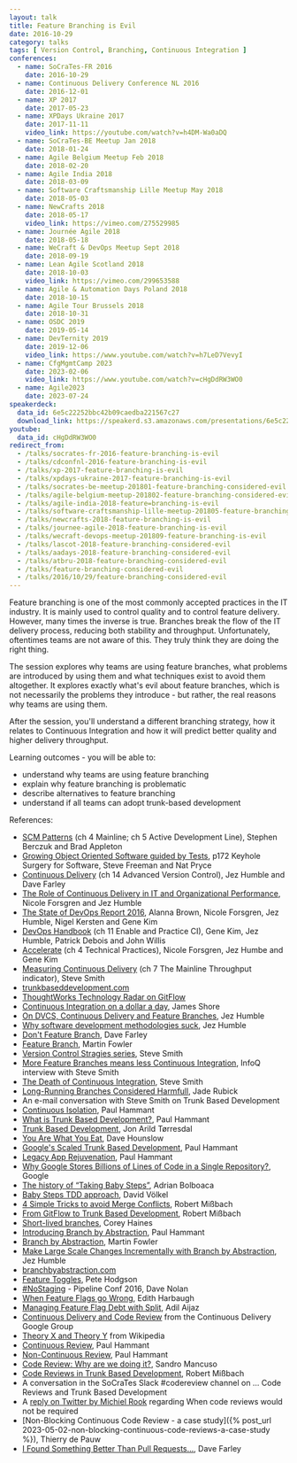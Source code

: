 ```yaml
---
layout: talk
title: Feature Branching is Evil
date: 2016-10-29
category: talks
tags: [ Version Control, Branching, Continuous Integration ]
conferences:
  - name: SoCraTes-FR 2016
    date: 2016-10-29
  - name: Continuous Delivery Conference NL 2016
    date: 2016-12-01
  - name: XP 2017
    date: 2017-05-23
  - name: XPDays Ukraine 2017
    date: 2017-11-11
    video_link: https://youtube.com/watch?v=h4DM-Wa0aDQ
  - name: SoCraTes-BE Meetup Jan 2018
    date: 2018-01-24
  - name: Agile Belgium Meetup Feb 2018
    date: 2018-02-20
  - name: Agile India 2018
    date: 2018-03-09
  - name: Software Craftsmanship Lille Meetup May 2018
    date: 2018-05-03
  - name: NewCrafts 2018
    date: 2018-05-17
    video_link: https://vimeo.com/275529985
  - name: Journée Agile 2018
    date: 2018-05-18
  - name: WeCraft & DevOps Meetup Sept 2018
    date: 2018-09-19
  - name: Lean Agile Scotland 2018
    date: 2018-10-03
    video_link: https://vimeo.com/299653588
  - name: Agile & Automation Days Poland 2018
    date: 2018-10-15
  - name: Agile Tour Brussels 2018
    date: 2018-10-31
  - name: OSDC 2019
    date: 2019-05-14
  - name: DevTernity 2019
    date: 2019-12-06
    video_link: https://www.youtube.com/watch?v=h7LeD7VevyI
  - name: CfgMgmtCamp 2023
    date: 2023-02-06
    video_link: https://www.youtube.com/watch?v=cHgDdRW3WO0
  - name: Agile2023
    date: 2023-07-24
speakerdeck:
  data_id: 6e5c22252bbc42b09caedba221567c27
  download_link: https://speakerd.s3.amazonaws.com/presentations/6e5c22252bbc42b09caedba221567c27/feature_branching_is_evil.pdf
youtube:
  data_id: cHgDdRW3WO0
redirect_from:
  - /talks/socrates-fr-2016-feature-branching-is-evil
  - /talks/cdconfnl-2016-feature-branching-is-evil
  - /talks/xp-2017-feature-branching-is-evil
  - /talks/xpdays-ukraine-2017-feature-branching-is-evil
  - /talks/socrates-be-meetup-201801-feature-branching-considered-evil
  - /talks/agile-belgium-meetup-201802-feature-branching-considered-evil
  - /talks/agile-india-2018-feature=branching-is-evil
  - /talks/software-craftsmanship-lille-meetup-201805-feature-branching-is-evil
  - /talks/newcrafts-2018-feature-branching-is-evil
  - /talks/journee-agile-2018-feature-branching-is-evil
  - /talks/wecraft-devops-meetup-201809-feature-branching-is-evil
  - /talks/lascot-2018-feature-branching-considered-evil
  - /talks/aadays-2018-feature-branching-considered-evil
  - /talks/atbru-2018-feature-branching-considered-evil
  - /talks/feature-branching-considered-evil
  - /talks/2016/10/29/feature-branching-considered-evil
---
```

Feature branching is one of the most commonly accepted practices in the IT industry. It is mainly used to control quality and to control feature delivery. However, many times the inverse is true. Branches break the flow of the IT delivery process, reducing both stability and throughput. Unfortunately, oftentimes teams are not aware of this. They truly think they are doing the right thing.

The session explores why teams are using feature branches, what problems are introduced by using them and what techniques exist to avoid them altogether. It explores exactly what's evil about feature branches, which is not necessarily the problems they introduce - but rather, the real reasons why teams are using them.

After the session, you'll understand a different branching strategy, how it relates to Continuous Integration and how it will predict better quality and higher delivery throughput.

Learning outcomes - you will be able to:

- understand why teams are using feature branching
- explain why feature branching is problematic
- describe alternatives to feature branching
- understand if all teams can adopt trunk-based development

References:

- [SCM Patterns](http://www.scmpatterns.com/) (ch 4 Mainline; ch 5 Active Development Line), Stephen Berczuk and Brad Appleton
- [Growing Object Oriented Software guided by Tests](http://www.growing-object-oriented-software.com/), p172 Keyhole Surgery for Software, Steve Freeman and Nat Pryce
- [Continuous Delivery](https://www.amazon.com/Continuous-Delivery-Deployment-Automation-Addison-Wesley/dp/0321601912) (ch 14 Advanced Version Control), Jez Humble and Dave Farley
- [The Role of Continuous Delivery in IT and Organizational Performance](https://papers.ssrn.com/sol3/papers.cfm?abstract_id=2681909), Nicole Forsgren and Jez Humble
- [The State of DevOps Report 2016](https://puppet.com/resources/whitepaper/2016-state-of-devops-report), Alanna Brown, Nicole Forsgren, Jez Humble, Nigel Kersten and Gene Kim
- [DevOps Handbook](https://www.amazon.com/DevOps-Handbook-World-Class-Reliability-Organizations/dp/1942788002) (ch 11 Enable and Practice CI), Gene Kim, Jez Humble, Patrick Debois and John Willis
- [Accelerate](https://www.amazon.com/Accelerate-Software-Performing-Technology-Organizations/dp/1942788339) (ch 4 Technical Practices), Nicole Forsgren, Jez Humbe and Gene Kim
- [Measuring Continuous Delivery](https://leanpub.com/measuringcontinuousdelivery) (ch 7 The Mainline Throughput indicator), Steve Smith
- [trunkbaseddevelopment.com](https://trunkbaseddevelopment.com/)
- [ThoughtWorks Technology Radar on GitFlow](https://www.thoughtworks.com/radar/techniques/gitflow)
- [Continuous Integration on a dollar a day](http://www.jamesshore.com/Blog/Continuous-Integration-on-a-Dollar-a-Day.html), James Shore
- [On DVCS, Continuous Delivery and Feature Branches](https://continuousdelivery.com/2011/07/on-dvcs-continuous-integration-and-feature-branches/), Jez Humble
- [Why software development methodologies suck](https://continuousdelivery.com/2012/08/why-software-development-methodologies-suck/), Jez Humble
- [Don't Feature Branch](http://www.davefarley.net/?p=160), Dave Farley
- [Feature Branch](https://martinfowler.com/bliki/FeatureBranch.html), Martin Fowler
- [Version Control Stragies series](http://www.alwaysagileconsulting.com/articles/version-control-strategies/), Steve Smith
- [More Feature Branches means less Continuous Integration](https://www.infoq.com/news/2015/10/branching-continuous-integration), InfoQ interview with Steve Smith
- [The Death of Continuous Integration](https://speakerdeck.com/stevesmithcd/the-death-of-continuous-integration), Steve Smith
- [Long-Running Branches Considered Harmfull](https://blog.newrelic.com/2012/11/14/long-running-branches-considered-harmful/), Jade Rubick
- An e-mail conversation with Steve Smith on Trunk Based Development
- [Continuous Isolation](https://paulhammant.com/2017/02/14/fake-news-via-continuous-isolation/), Paul Hammant
- [What is Trunk Based Development?](http://paulhammant.com/2013/04/05/what-is-trunk-based-development/), Paul Hammant
- [Trunk Based Development](https://mrdevops.io/trunk-based-development-8376fe577c11), Jon Arild Tørresdal
- [You Are What You Eat](https://vimeo.com/162625187), Dave Hounslow
- [Google's Scaled Trunk Based Development](http://paulhammant.com/2013/05/06/googles-scaled-trunk-based-development/), Paul Hammant
- [Legacy App Rejuvenation](http://paulhammant.com/2013/03/11/legacy-app-rejuvenation/), Paul Hammant
- [Why Google Stores Billions of Lines of Code in a Single Repository?](http://m.cacm.acm.org/magazines/2016/7/204032-why-google-stores-billions-of-lines-of-code-in-a-single-repository/fulltext), Google
- [The history of “Taking Baby Steps”](http://blog.adrianbolboaca.ro/2013/01/the-history-of-taking-baby-steps/), Adrian Bolboaca
- [Baby Steps TDD approach](http://www.slideshare.net/davidvoelkel/baby-steps-tdd-approaches), David Völkel
- [4 Simple Tricks to avoid Merge Conflicts](http://team-coder.com/avoid-merge-conflicts/), Robert Mißbach
- [From GitFlow to Trunk Based Development](http://team-coder.com/from-git-flow-to-trunk-based-development/), Robert Mißbach
- [Short-lived branches](http://articles.coreyhaines.com/posts/short-lived-branches/), Corey Haines
- [Introducing Branch by Abstraction](http://paulhammant.com/blog/branch_by_abstraction.html), Paul Hammant
- [Branch by Abstraction](http://www.martinfowler.com/bliki/BranchByAbstraction.html), Martin Fowler
- [Make Large Scale Changes Incrementally with Branch by Abstraction](https://continuousdelivery.com/2011/05/make-large-scale-changes-incrementally-with-branch-by-abstraction/), Jez Humble
- [branchbyabstraction.com](https://branchbyabstraction.com)
- [Feature Toggles](http://www.martinfowler.com/articles/feature-toggles.html), Pete Hodgson
- [#NoStaging](https://www.youtube.com/watch?v=lD3ZuvLFiDo) - Pipeline Conf 2016, Dave Nolan
- [When Feature Flags go Wrong](https://www.infoq.com/articles/feature-flags-gone-wrong), Edith Harbaugh
- [Managing Feature Flag Debt with Split](https://www.split.io/blog/managing-feature-flag-debt-split/), Adil Aijaz
- [Continuous Delivery and Code Review](https://groups.google.com/forum/#!topic/continuousdelivery/LIJ1nva9Oas) from the Continuous Delivery Google Group
- [Theory X and Theory Y](https://en.wikipedia.org/wiki/Theory_X_and_Theory_Y) from Wikipedia
- [Continuous Review](http://paulhammant.com/2013/12/05/continuous-review/), Paul Hammant
- [Non-Continuous Review](http://paulhammant.com/2014/01/10/non-continuous-reviews/), Paul Hammant
- [Code Review: Why are we doing it?](https://codurance.com/2015/09/29/codereview/), Sandro Mancuso
- [Code Reviews in Trunk Based Development](http://team-coder.com/code-reviews-in-trunk-based-development/), Robert Mißbach
- A conversation in the SoCraTes Slack #codereview channel on … Code Reviews and Trunk Based Development
- A [reply on Twitter by Michiel Rook](https://twitter.com/michieltcs/status/991666977390448640) regarding When code reviews would not be required
- [Non-Blocking Continuous Code Review -  a case study]({%  post_url 2023-05-02-non-blocking-continuous-code-reviews-a-case-study %}), Thierry de Pauw
- [I Found Something Better Than Pull Requests…](https://www.youtube.com/watch?v=WmVe1QrWxYU), Dave Farley
